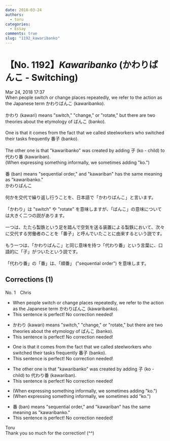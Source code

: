 ```yaml
---
date: 2018-03-24
authors:
  - toru
categories:
  - Essay
comments: true
slug: "1192_kawaribanko"
---
```


# 【No. 1192】<strong><em>Kawaribanko</strong></em> (かわりばんこ - Switching)
<div class="date">Mar 24, 2018 17:37</div>
<div id="post"><div id="body_show_ori">
When people switch or change places repeatedly, we refer to the action as the Japanese term かわりばんこ (kawaribanko).<br/><br/>かわり (kawari) means "switch," "change," or "rotate," but there are two theories about the etymology of ばんこ (banko).<br/><br/>One is that it comes from the fact that we called steelworkers who switched their tasks frequently 番子 (banko).<br/><br/>The other one is that "kawaribanko" was created by adding 子 (ko - child) to 代わり番 (kawariban).<br/>(When expressing something informally, we sometimes adding "ko.")<br/><br/>番 (ban) means "sequential order," and "kawariban" has the same meaning as "kawaribanko."
</div></div>

<!-- more -->

<div id="post_ja"><div id="body_show_mo">
かわりばんこ<br/><br/>何かを交代で繰り返し行うことを、日本語で「かわりばんこ」と言います。<br/><br/>「かわり」は "switch" や "rotate" を意味しますが、「ばんこ」の意味については大きく二つの説があります。<br/><br/>一つは、たたら製鉄という足を踏んで空気を送る装置による製鉄において、次々に交代する労働者のことを「番子」と呼んでいたことに由来するという説です。<br/><br/>もう一つは、「かわりばんこ」と同じ意味を持つ「代わり番」という言葉に、口語的に「子」がついたという説です。<br/><br/>「代わり番」の「番」は、「順番」 ("sequential order") を意味します。
</div></div>

## Corrections (1)
<div id="block"><div class="first_name"> No. 1　<span class="just_name">Chris</span></div><div id="block2">
<ul class="correction_field">
<li class="incorrect">When people switch or change places repeatedly, we refer to the action as the Japanese term かわりばんこ (kawaribanko).</li>
<li class="corrected perfect">This sentence is perfect! No correction needed!</li>
</ul>
<ul class="correction_field">
<li class="incorrect">かわり (kawari) means "switch," "change," or "rotate," but there are two theories about the etymology of ばんこ (banko).</li>
<li class="corrected perfect">This sentence is perfect! No correction needed!</li>
</ul>
<ul class="correction_field">
<li class="incorrect">One is that it comes from the fact that we called steelworkers who switched their tasks frequently 番子 (banko).</li>
<li class="corrected perfect">This sentence is perfect! No correction needed!</li>
</ul>
<ul class="correction_field">
<li class="incorrect">The other one is that "kawaribanko" was created by adding 子 (ko - child) to 代わり番 (kawariban).</li>
<li class="corrected perfect">This sentence is perfect! No correction needed!</li>
</ul>
<ul class="correction_field">
<li class="incorrect">(When expressing something informally, we sometimes adding "ko.")</li>
<li class="corrected correct">
(When expressing something informally, we sometimes <span class="f_blue">add</span> "ko.")
</li>
</ul>
<ul class="correction_field">
<li class="incorrect">番 (ban) means "sequential order," and "kawariban" has the same meaning as "kawaribanko."</li>
<li class="corrected perfect">This sentence is perfect! No correction needed!</li>
</ul>
</div><div class="name"><span class="just_name">Toru</span><br>
Thank you so much for the correction! (^^)
</div>
</div>
